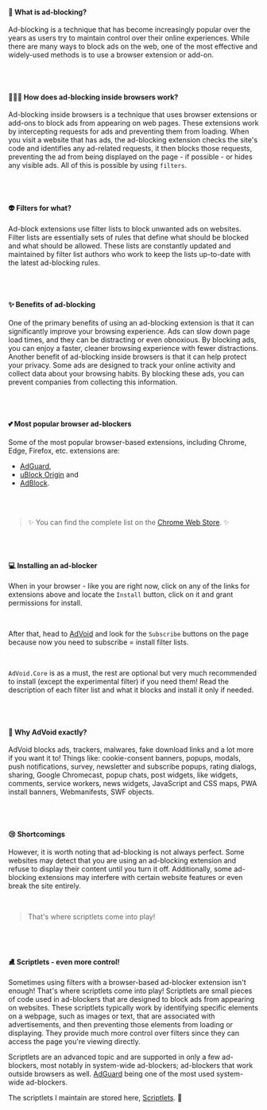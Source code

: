 #### 🤔 What is ad-blocking?

Ad-blocking is a technique that has become increasingly popular over the years as users try to maintain control over their online experiences. While there are many ways to block ads on the web, one of the most effective and widely-used methods is to use a browser extension or add-on.

<br>
<br>

#### 🕵🏼‍♂️ How does ad-blocking inside browsers work?

Ad-blocking inside browsers is a technique that uses browser extensions or add-ons to block ads from appearing on web pages. These extensions work by intercepting requests for ads and preventing them from loading. When you visit a website that has ads, the ad-blocking extension checks the site's code and identifies any ad-related requests, it then blocks those requests, preventing the ad from being displayed on the page - if possible - or hides any visible ads. All of this is possible by using `filters`.

<br>
<br>

#### 👽 Filters for what?

Ad-block extensions use filter lists to block unwanted ads on websites. Filter lists are essentially sets of rules that define what should be blocked and what should be allowed. These lists are constantly updated and maintained by filter list authors who work to keep the lists up-to-date with the latest ad-blocking rules.

<br>
<br>

#### ✨ Benefits of ad-blocking

One of the primary benefits of using an ad-blocking extension is that it can significantly improve your browsing experience. Ads can slow down page load times, and they can be distracting or even obnoxious. By blocking ads, you can enjoy a faster, cleaner browsing experience with fewer distractions.
<br>
Another benefit of ad-blocking inside browsers is that it can help protect your privacy. Some ads are designed to track your online activity and collect data about your browsing habits. By blocking these ads, you can prevent companies from collecting this information.

<br>
<br>

#### 💕 Most popular browser ad-blockers

Some of the most popular browser-based extensions, including Chrome, Edge, Firefox, etc. extensions are:

- [AdGuard](https://chrome.google.com/webstore/detail/adguard-adblocker/bgnkhhnnamicmpeenaelnjfhikgbkllg?hl=en),
- [uBlock Origin](https://chrome.google.com/webstore/detail/ublock-origin/cjpalhdlnbpafiamejdnhcphjbkeiagm?hl=en)
  and
- [AdBlock](https://chrome.google.com/webstore/detail/adblock-%E2%80%94-best-ad-blocker/gighmmpiobklfepjocnamgkkbiglidom?hl=en).

<br>
<br>

> ✨ You can find the complete list on the [Chrome Web Store](https://chrome.google.com/webstore/search/adblock?hl=en). ✨

<br>
<br>

#### 💻 Installing an ad-blocker

When in your browser - like you are right now, click on any of the links for extensions above and locate the `Install` button, click on it and grant permissions for install.

<br>

After that, head to [AdVoid](https://github.com/igorskyflyer/ad-void/blob/main/README.md) and look for the `Subscribe` buttons on the page because now you need to subscribe = install filter lists.

<br>

`AdVoid.Core` is as a must, the rest are optional but very much recommended to install (except the experimental filter) if you need them! Read the description of each filter list and what it blocks and install it only if needed.

<br>
<br>

#### 💎 Why AdVoid exactly?

AdVoid blocks ads, trackers, malwares, fake download links and a lot more if you want it to! Things like: cookie-consent banners, popups, modals, push notifications, survey, newsletter and subscribe popups, rating dialogs, sharing, Google Chromecast, popup chats, post widgets, like widgets, comments, service workers, news widgets, JavaScript and CSS maps, PWA install banners, Webmanifests, SWF objects.

<br>
<br>

#### 😢 Shortcomings

However, it is worth noting that ad-blocking is not always perfect. Some websites may detect that you are using an ad-blocking extension and refuse to display their content until you turn it off. Additionally, some ad-blocking extensions may interfere with certain website features or even break the site entirely.

<br>

> That's where scriptlets come into play!

<br>
<br>

#### ⛸ Scriptlets - even more control!

Sometimes using filters with a browser-based ad-blocker extension isn't enough! That's where scriptlets come into play! Scriptlets are small pieces of code used in ad-blockers that are designed to block ads from appearing on websites. These scriptlets typically work by identifying specific elements on a webpage, such as images or text, that are associated with advertisements, and then preventing those elements from loading or displaying. They provide much more control over filters since they can access the page you're viewing directly.

Scriptlets are an advanced topic and are supported in only a few ad-blockers, most notably in system-wide ad-blockers; ad-blockers that work outside browsers as well. [AdGuard](https://adguard.com) being one of the most used system-wide ad-blockers.

The scriptlets I maintain are stored here, [Scriptlets](https://github.com/igorskyflyer/ad-void/tree/main/scriptlets). 🥳
